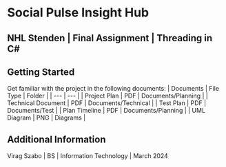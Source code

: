 # Social Pulse Insight Hub
## NHL Stenden | Final Assignment | Threading in C#

## Getting Started
Get familiar with the project in the following documents:
| Documents | File Type | Folder |
| --- | --- |
| Project Plan | PDF | Documents/Planning |
| Technical Document | PDF | Documents/Technical |
| Test Plan | PDF | Documents/Test |
| Plan Timeline | PDF | Documents/Planning |
| UML Diagram | PNG | Diagrams |

## Additional Information
Virag Szabo | BS | Information Technology | March 2024
